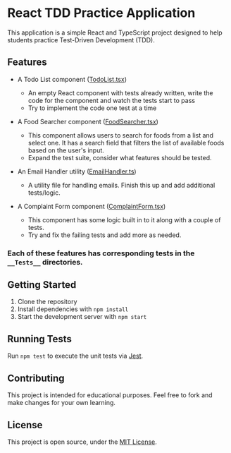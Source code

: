 # React TDD Practice Application

This application is a simple React and TypeScript project designed to help students practice Test-Driven Development (TDD).

## Features

-   A Todo List component ([TodoList.tsx](src/Components/TodoList.tsx))

    -   An empty React component with tests already written, write the code for the component and watch the tests start to pass
    -   Try to implement the code one test at a time

-   A Food Searcher component ([FoodSearcher.tsx](src/Components/FoodSearcher.tsx))

    -   This component allows users to search for foods from a list and select one. It has a search field that filters the list of available foods based on the user's input.
    -   Expand the test suite, consider what features should be tested.

-   An Email Handler utility ([EmailHandler.ts](src/Utils/EmailHandler.ts))

    -   A utility file for handling emails. Finish this up and add additional tests/logic.

-   A Complaint Form component ([ComplaintForm.tsx](src/Components/ComplaintForm.tsx))
    -   This component has some logic built in to it along with a couple of tests.
    -   Try and fix the failing tests and add more as needed.

### Each of these features has corresponding tests in the `__Tests__` directories.

## Getting Started

1. Clone the repository
2. Install dependencies with `npm install`
3. Start the development server with `npm start`

## Running Tests

Run `npm test` to execute the unit tests via [Jest](https://jestjs.io/).

## Contributing

This project is intended for educational purposes. Feel free to fork and make changes for your own learning.

## License

This project is open source, under the [MIT License](https://opensource.org/licenses/MIT).
